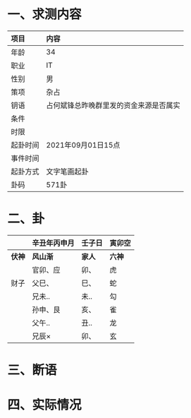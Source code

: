 # 一、求测内容
|项目|内容|
|:-|:-|
|年龄|34|
|职业|IT|
|性别|男|
|策项|杂占|
|钥语|占何斌锋总昨晚群里发的资金来源是否属实|
|条件||
|时限||
|起卦时间|2021年09月01日15点|
|事件时间||
|起卦方式|文字笔画起卦|
|卦码|571卦|

# 二、卦
||辛丑年丙申月|壬子日|寅卯空|
|:-|:-|:-|:-|
|**伏神**|**风山渐**|**家人**|**六神**|
||官卯、应|卯、|虎|
|财子|父巳、|巳、|蛇|
||兄未..|未..|勾|
||孙申、艮|亥、|雀|
||父午..|丑..|龙|
||兄辰×|卯、|玄|


# 三、断语

# 四、实际情况
